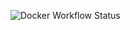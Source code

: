 ![Docker Workflow Status](https://img.shields.io/github/actions/workflow/status/corpltd/devopseksamen/docker.yml?branch=main)
